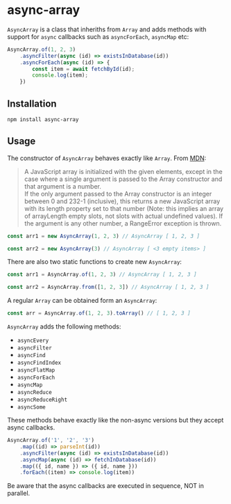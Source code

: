 # async-array
`AsyncArray` is a class that inheriths from `Array` and adds methods with support for `async` callbacks such as 
`asyncForEach`, `asyncMap` etc:

```js
AsyncArray.of(1, 2, 3)
    .asyncFilter(async (id) => existsInDatabase(id))
    .asyncForEach(async (id) => {
        const item = await fetchById(id);
        console.log(item);
    })
```

## Installation
```bash
npm install async-array
```

## Usage
The constructor of `AsyncArray` behaves exactly like `Array`. From [MDN](https://developer.mozilla.org/en-US/docs/Web/JavaScript/Reference/Global_Objects/Array):
> A JavaScript array is initialized with the given elements, except in the case where a single argument is passed to the Array constructor and that argument is a number.  
> If the only argument passed to the Array constructor is an integer between 0 and 232-1 (inclusive), this returns a new JavaScript array with its length property set to that number (Note: this implies an array of arrayLength empty slots, not slots with actual undefined values). If the argument is any other number, a RangeError exception is thrown.

```js
const arr1 = new AsyncArray(1, 2, 3) // AsyncArray [ 1, 2, 3 ]

const arr2 = new AsyncArray(3) // AsyncArray [ <3 empty items> ]
```

There are also two static functions to create new `AsyncArray`:
```js
const arr1 = AsyncArray.of(1, 2, 3) // AsyncArray [ 1, 2, 3 ]

const arr2 = AsyncArray.from([1, 2, 3]) // AsyncArray [ 1, 2, 3 ]
```

A regular `Array` can be obtained form an `AsyncArray`:
```js
const arr = AsyncArray.of(1, 2, 3).toArray() // [ 1, 2, 3 ]
``` 

`AsyncArray` adds the following methods:
- `asyncEvery`
- `asyncFilter`
- `asyncFind`
- `asyncFindIndex`
- `asyncFlatMap`
- `asyncForEach`
- `asyncMap`
- `asyncReduce`
- `asyncReduceRight`
- `asyncSome`

These methods behave exactly like the non-async versions but they accept async callbacks.

```js
AsyncArray.of('1', '2', '3')
    .map((id) => parseInt(id))
    .asyncFilter(async (id) => existsInDatabase(id))
    .asyncMap(async (id) => fetchInDatabase(id))
    .map(({ id, name }) => ({ id, name }))
    .forEach((item) => console.log(item))
```

Be aware that the async callbacks are executed in sequence, NOT in parallel.
